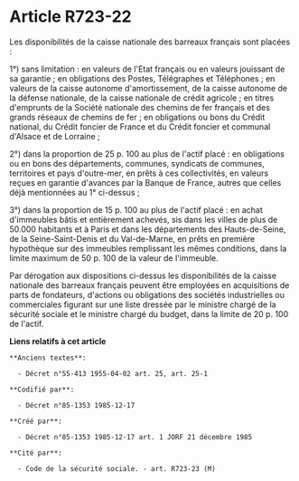 # Article R723-22

Les disponibilités de la caisse nationale des barreaux français sont placées : 

1°) sans limitation : en valeurs de l'Etat français ou en valeurs jouissant de sa garantie ; en obligations des Postes,
Télégraphes et Téléphones ; en valeurs de la caisse autonome d'amortissement, de la caisse autonome de la défense nationale,
de la caisse nationale de crédit agricole ; en titres d'emprunts de la Société nationale des chemins de fer français et des
grands réseaux de chemins de fer ; en obligations ou bons du Crédit national, du Crédit foncier de France et du Crédit
foncier et communal d'Alsace et de Lorraine ; 

2°) dans la proportion de 25 p. 100 au plus de l'actif placé : en obligations ou en bons des départements, communes,
syndicats de communes, territoires et pays d'outre-mer, en prêts à ces collectivités, en valeurs reçues en garantie d'avances
par la Banque de France, autres que celles déjà mentionnées au 1° ci-dessus ; 

3°) dans la proportion de 15 p. 100 au plus de l'actif placé : en achat d'immeubles bâtis et entièrement achevés, sis dans
les villes de plus de 50.000 habitants et à Paris et dans les départements des Hauts-de-Seine, de la Seine-Saint-Denis et du
Val-de-Marne, en prêts en première hypothèque sur des immeubles remplissant les mêmes conditions, dans la limite maximum de
50 p. 100 de la valeur de l'immeuble. 

Par dérogation aux dispositions ci-dessus les disponibilités de la caisse nationale des barreaux français peuvent être
employées en acquisitions de parts de fondateurs, d'actions ou obligations des sociétés industrielles ou commerciales
figurant sur une liste dressée par le ministre chargé de la sécurité sociale et le ministre chargé du budget, dans la limite
de 20 p. 100 de l'actif.

**Liens relatifs à cet article**

	**Anciens textes**:

	  - Décret n°55-413 1955-04-02 art. 25, art. 25-1

	**Codifié par**:

	  - Décret n°85-1353 1985-12-17

	**Créé par**:

	  - Décret n°85-1353 1985-12-17 art. 1 JORF 21 décembre 1985

	**Cité par**:

	  - Code de la sécurité sociale. - art. R723-23 (M)
